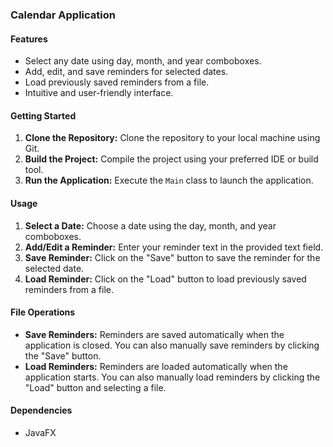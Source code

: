 ### Calendar Application

#### Features
- Select any date using day, month, and year comboboxes.
- Add, edit, and save reminders for selected dates.
- Load previously saved reminders from a file.
- Intuitive and user-friendly interface.

#### Getting Started
1. **Clone the Repository:** Clone the repository to your local machine using Git.
2. **Build the Project:** Compile the project using your preferred IDE or build tool.
3. **Run the Application:** Execute the `Main` class to launch the application.

#### Usage
1. **Select a Date:** Choose a date using the day, month, and year comboboxes.
2. **Add/Edit a Reminder:** Enter your reminder text in the provided text field.
3. **Save Reminder:** Click on the "Save" button to save the reminder for the selected date.
4. **Load Reminder:** Click on the "Load" button to load previously saved reminders from a file.

#### File Operations
- **Save Reminders:** Reminders are saved automatically when the application is closed. You can also manually save reminders by clicking the "Save" button.
- **Load Reminders:** Reminders are loaded automatically when the application starts. You can also manually load reminders by clicking the "Load" button and selecting a file.

#### Dependencies
- JavaFX








